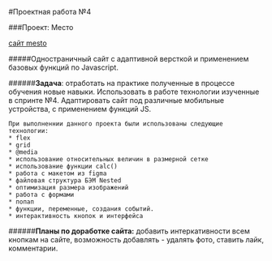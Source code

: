 
#Проектная работа №4

###Проект: Место


[сайт mesto](https://nastiahien.github.io/mesto/index)


#####Одностраничный сайт c адаптивной версткой и применением базовых функций по Javascript.

######**Задача**: отработать на практике полученные в процессе обучения новые навыки. Использовать в работе технологии изученные в спринте №4. Адаптировать сайт под различные мобильные устройства, с применением функций JS. 
```
При выполненнии данного проекта были использованы следующие технологии:
* flex
* grid
* @media
* использование относительных величин в размерной сетке
* использование функции calc()
* работа с макетом из figma
* файловая структура БЭМ Nested
* оптимизация размера изображений
* работа с формами 
* попап
* функции, переменные, создания событий.
* интерактивность кнопок и интерфейса 
```

######**Планы по доработке сайта:**  добавить интеркативности всем кнопкам на сайте, возможность добавлять - удалять фото, ставить лайк, комментарии.
